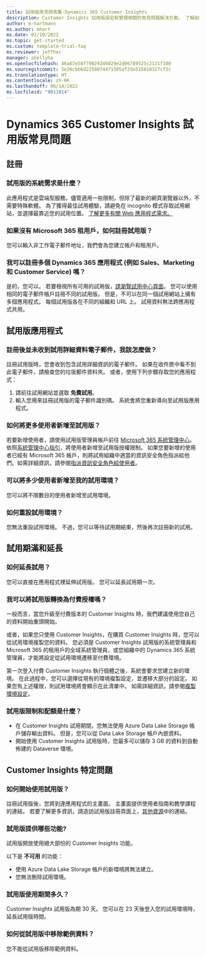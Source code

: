 ```yaml
---
title: 試用版常見問答集-Dynamics 365 Customer Insights
description: Customer Insights 試用版設定和管理相關的常見問題解決方案。 了解如何解決平台和應用程式特定的問題。
author: m-hartmann
ms.author: mhart
ms.date: 02/10/2022
ms.topic: get-started
ms.custom: template-trial-faq
ms.reviewer: jeffhar
manager: shellyha
ms.openlocfilehash: 46a67e58f79029246029e2d06789525c2131f100
ms.sourcegitcommit: 5e26cbb6d2258074471505af2da515818327cf2c
ms.translationtype: HT
ms.contentlocale: zh-HK
ms.lasthandoff: 06/14/2022
ms.locfileid: "9011914"
---
```

# <a name="dynamics-365-customer-insights-trial-faq"></a>Dynamics 365 Customer Insights 試用版常見問題

## <a name="sign-up"></a>註冊

### <a name="what-are-the-system-requirements-for-the-trial"></a>試用版的系統需求是什麼？

此應用程式是雲端型服務，儘管適用一些限制，但除了最新的網頁瀏覽器以外，不需要特殊軟體。 為了獲得最佳試用體驗，請避免在 incognito 模式存取試用網站，並選擇最靠近您的試用位置。 [了解更多有關 Web 應用程式需求。](/power-platform/admin/web-application-requirements)

### <a name="how-do-i-sign-up-for-the-trial-without-a-microsoft-365-tenant"></a>如果沒有 Microsoft 365 租用戶，如何註冊試用版？

您可以輸入非工作電子郵件地址，我們會為您建立帳戶和租用戶。

### <a name="can-i-sign-up-for-multiple-dynamics-365-apps-such-as-sales-marketing-and-customer-service"></a>我可以註冊多個 Dynamics 365 應用程式 (例如 Sales、Marketing 和 Customer Service) 嗎？

是的，您可以。 若要檢視所有可用的試用版，[請瀏覽試用中心頁面](https://dynamics.microsoft.com/dynamics-365-free-trial)。 您可以使用相同的電子郵件帳戶註冊不同的試用版。 但是，不可以在同一個試用網站上擁有多個應用程式。 每個試用版各在不同的組織和 URL 上。 試用資料無法跨應用程式共用。

## <a name="trial-app"></a>試用版應用程式

### <a name="i-didnt-receive-the-trial-details-email-after-signing-up-what-should-i-do"></a>註冊後並未收到試用詳細資料電子郵件，我該怎麼做？

註冊試用版時，您會收到包含試用詳細資訊的電子郵件。 如果在收件匣中看不到此電子郵件，請檢查您的垃圾郵件資料夾。 或者，使用下列步驟存取您的應用程式：

1. 請前往試用網站並選取 **免費試用**。
1. 輸入您用來註冊試用版的電子郵件識別碼。 系統會將您重新導向至試用版應用程式。

### <a name="how-do-i-add-more-users-to-a-trial"></a>如何將更多使用者新增至試用版？

若要新增使用者，請使用試用版管理員帳戶前往 [Microsoft 365 系統管理中心](https://admin.microsoft.com)。 依照[系統管理中心指引](/microsoft-365/admin/add-users/add-users)，將使用者新增至試用版授權限制。 如果您要新增的使用者已經有 Microsoft 365 帳戶，則將試用組織中適當的資訊安全角色指派給他們。如需詳細資訊，請參閱[指派資訊安全角色給使用者](/power-platform/admin/create-users-assign-online-security-roles#assign-a-security-role-to-a-user)。

### <a name="how-many-users-can-i-add-to-my-trial-environment"></a>可以將多少使用者新增至我的試用環境？

您可以將不限數目的使用者新增至試用環境。

### <a name="how-do-i-reset-the-trial-environment"></a>如何重設試用環境？

您無法重設試用環境。 不過，您可以等待試用期結束，然後再次註冊新的試用。

## <a name="trial-expiration-and-extension"></a>試用期滿和延長

### <a name="how-do-i-extend-the-trial"></a>如何延長試用？

您可以直接在應用程式裡延伸試用版。 您可以延長試用期一次。

### <a name="can-i-convert-the-trial-to-a-paid-license"></a>我可以將試用版轉換為付費授權嗎？

一般而言，當您升級至付費版本的 Customer Insights 時，我們建議使用您自己的資料開始重頭開始。 

或者，如果您只使用 Customer Insights，在購買 Customer Insights 時，您可以從試用環境複製您的資料。 您必須是 Customer Insights 試用版的系統管理員和 Microsoft 365 的租用戶的全域系統管理員，或您組織中的 Dynamics 365 系統管理員，才能將設定從試用環境遷移至付費環境。

第一次登入付費 Customer Insights 執行個體之後，系統會要求您建立新的環境。 在此過程中，您可以選擇從現有的環境複製設定，並遷移大部分的設定。 如果您有上述權限，則試用環境將會顯示在此清單中。 如需詳細資訊，請參閱[複製環境設定](create-environment.md#copy-the-environment-configuration)。

### <a name="what-are-the-trial-limits-and-quotas"></a>試用版限制和配額是什麼？

- 在 Customer Insights 試用期間，您無法使用 Azure Data Lake Storage 帳戶儲存輸出資料。 但是，您可以從 Data Lake Storage 帳戶內嵌資料。
- 開始使用 Customer Insights 試用版時，您最多可以儲存 3 GB 的資料到自動佈建的 Dataverse 環境。

## <a name="customer-insights-specific-questions"></a>Customer Insights 特定問題

### <a name="how-do-i-start-using-the-trial"></a>如何開始使用試用版？

註冊試用版後，您將到達應用程式的主畫面。 主畫面提供使用者指南和教學課程的連結。 若要了解更多資訊，請造訪試用版註冊頁面上，[其他資源](trial-signup.md#additional-resources)中的連結。

### <a name="what-features-are-available-in-the-trial"></a>試用版提供哪些功能?

試用版開放使用絕大部份的 Customer Insights 功能。

以下是 **不可用** 的功能：

- 使用 Azure Data Lake Storage 帳戶的新環境將無法建立。
- 您無法刪除試用環境。

### <a name="how-long-does-the-trial-last"></a>試用版使用期間多久？

Customer Insights 試用版為期 30 天。 您可以在 23 天後登入您的試用環境時，延長試用版時間。

### <a name="how-do-i-remove-sample-data-from-the-trial"></a>如何從試用版中移除範例資料？

您不能從試用版移除範例資料。
